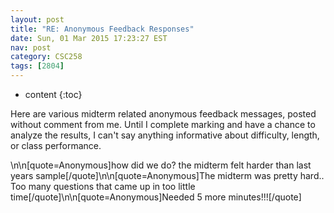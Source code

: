 ```yaml
---
layout: post
title: "RE: Anonymous Feedback Responses"
date: Sun, 01 Mar 2015 17:23:27 EST
nav: post
category: CSC258
tags: [2804]
---
```


* content
{:toc}

Here are various midterm related anonymous feedback messages, posted without comment from me. Until I complete marking and have a chance to analyze the results, I can't say anything informative about difficulty, length, or class performance.  
<!-- more -->
<p>\n\n[quote=Anonymous]how did we do? the midterm felt harder than last years sample[/quote]\n\n[quote=Anonymous]The midterm was pretty hard.. Too many questions that came up in too little time[/quote]\n\n[quote=Anonymous]Needed 5 more minutes!!![/quote]</p>
